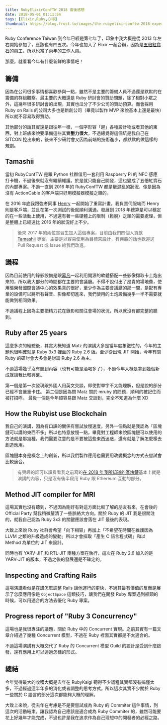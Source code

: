 ```yaml
---
title: RubyElixirConfTW 2018 會後感想
date: 2018-05-01 01:11:54
tags: [Elixir,Ruby,心得]
thumbnail: https://blog.frost.tw/images/the-rubyelixirconftw-2018-experience/thumbnail.jpg
---
```


Ruby Conference Taiwan 到今年已經是第七年了，印象中我大概是從 2013 年左右開始參加了，應該也有四五次。今年也加入了 Elixir 一起合辦，因為是[五倍紅寶石](https://5xruby.tw)的員工，所以也當了兩年的工作人員。

那麼，就看看今年有什麼新鮮的事情吧！

<!-- more -->

## 籌備

因為在公司很多事情都喜歡參與一點，雖然不是主要的籌備人員不過還是默默的在籌備的群組觀察。最主要的大概還是 Ruby 研討會的贊助問題，除了相對小眾之外，這幾年很多研討會的出現，其實也瓜分了不少公司的贊助預算。而會採用 Ruby on Rails 的公司大多也是新創公司（畢竟以製作 MVP 來說基本上還是最快）所以就不容易取得贊助。

其他部分的話其實還是跟往年一樣，一個字形容「趕」各種設計物或者其他的東西，對上班族來說要準備這些其實**壓力很大**，不過總覺得這個坑是我自己在 SITCON 挖出來的，後來不少研討會又因為前端的技術進步，都默默的做這樣的規劃。

## Tamashii

當初 RubyConfTW 是跟 Python 社群借用一套利用 Raspberry Pi 的 NFC 感應打卡機，不過後來就沒有繼續維護。於是就只能自己開發，這也變成了五倍紅寶石的內部專案。不過一直到 2016 年的 RubyConfTW 都是蠻混亂的狀況，像是因為沒有 ActionCable 的客戶端只好用模擬器模擬之類的。

在 2016 年底我跟強者同事 [Henry](https://lctseng.github.io/) 一起開始了重寫計畫，我負責伺服端而 Henry 則是客戶端，並且在第一次測試的後就順利溝通。發展到 2018 年總算是可以穩定的在一些活動上使用，不過還有著一些硬體上的限制（鬆脫）之類的需要處理，但是整體上已經遠比 2016 年的狀況好上不少。

> 後來 2017 年的兩位實習生加入這個專案，目前由我們四個人貢獻 [Tamashii](https://tamashii.io) 專案，主要是以容易使用為目標來設計，有興趣的話也歡迎送 Pull Request 或 Issue 給我們改進。

## 議程

因為目前使用的錄影設備是跟[幕凡](https://ruydo.tw)一起利用開源的軟體搭配一些影像擷取卡土炮出來的，所以我大部分的時間都在主要的會議廳。不得不說付出了昂貴的場地費，使用張榮發國際會議中心的效果真的很好，至少作為主要會議廳的那一間，是配有專業的設備可以將所有聲音、影像都切進來，我們使用的土炮設備幾乎一半不需要就能做到相同效果。

不過議程上因為主要把精力花在錄影和關注會場的狀況，所以就沒有都完整的聽到。

## Ruby after 25 years

這麼多次的經驗後，其實大概知道 Matz 的演講大多是當年度象徵性的，今年的主題也很明確就是 Ruby 3x3 裡面的 Ruby 2.6 版。至少從出現 JIT 開始，今年有關 Ruby 的研討會大多會是討論 Ruby 2.6 為主。

不過這場幾乎沒有聽到內容（也有可能是酒喝多了），不過今年大概是拿到幾個新成就讓我比較興奮。

第一個是第一次發現跟外國人用英文交談，即使對單字不太能理解，但是說的部分已經不會嚴重卡住。
第二個是因為問 Matz 關於 mruby 的問題，順利的被記住而被打招呼。
最後一個是今年超容易跟 Matz 交談到，完全不知道為什麼 XD

## How the Rubyist use Blockchain

我自己的演講，因為有口譯的關係有嘗試放慢速度。另外一個點就是我認為「區塊鏈可以講的東西不多」所以也特意放慢一點，畢竟對工程師來說區塊鏈可以使用的方法就是那幾種。我們需要注意的是不要被這些東西迷惑，還有就是了解怎麼樣去創造應用。

區塊鏈本身是概念上的創新，所以我們製作應用也需要用改變概念的方式去嘗試會比較適合。

> 有興趣的話可以讀看看我之前寫的[在 2018 年我所知道的區塊鏈](https://blog.frost.tw/posts/2018/04/02/The-blockchain-I-know-about-in-2018/)基本上就是演講的內容，只是沒有後半段用 Ruby 跟 Ethereum 互動的部分。

## Method JIT compiler for MRI

這場其實也沒有聽到，不過因為剛好有對這方面比較了解的朋友有來，在會後的 Official Party 幫我稍微釐清了一些脈絡大方向。關於 Ruby 的 JIT 我是很關注的，就我自己認為 Ruby 3x3 的關鍵應該會落在 JIT 最後的表現。

大致上來說 Ruby 社群會希望「向下相容」再加上「不希望花時間在維護因為 LLVM 之類的升級造成的變動」所以才會採取「產生 C 語言程式碼」和以 Method 為單位的 JIT 來設計。

同時也有 YARV-JIT 和 RTL-JIT 兩種方案在執行，這次在 Ruby 2.6 加入的是 YARV-JIT 的版本，不過之後的發展還是不確定的。

## Inspecting and Crafting Rails

這場演講看似是在講怎麼調整 Rails 讓他運行的更快，不過其最有價值的反而是展示了怎麼應用像是 `ObjectSpace` 這類技巧，讓我們在開發 Ruby 專案遇到瓶頸的時候，可以用適合的方法去優化 Ruby 專案。

## Progress report of "Ruby 3 Concurrency"

這場也是我很專注的議題，關於 Ruby 中的 Concurrent 實現。之前其實有一篇文章介紹過了幾種 Concurrent 模型，不過在 Ruby 裡面其實都是不太適合的。

不過這場演講有大概交代了 Ruby 的 Concurrent 模型 Guild 的設計是受到什麼啟發，還有應用上可以透過怎樣的形式。

## 總結

今年覺得最大的收穫大概是去年在 RubyKaigi 聽得不少議程其實都沒有搞懂太多，不過經過這半年多的消化或者調整的思考方式，所以這次其實不少關於 Ruby 一些關於 C 語言的部分這次都能夠大概的理解。

大致上來說，從去年在考慮是不是要嘗試成為 Ruby 的 Commiter 這件事情，到這次的活動結束。讓我認為自己應該是適合成為 Ruby Commiter 的，雖然可能要花上好幾年才能完成，不過也許是我在追求作為自己理想中的開發者的必經之路。